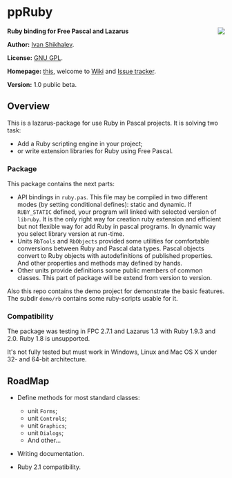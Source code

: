 # ppRuby

<img src="https://raw.github.com/shikhalev/ppruby/new/img/logo.png" align="right">

**Ruby binding for Free Pascal and Lazarus**

**Author:** [Ivan Shikhalev](https://github.com/shikhalev).

**License:** [GNU GPL](http://www.gnu.org/copyleft/gpl.html).

**Homepage:** [this](https://github.com/shikhalev/ppruby), welcome
to [Wiki](https://github.com/shikhalev/ppruby/wiki)
and [Issue tracker](https://github.com/shikhalev/ppruby/issues).

**Version:** 1.0 public beta.

## Overview

This is a lazarus-package for use Ruby in Pascal projects. It is solving two task:
* Add a Ruby scripting engine in your project;
* or write extension libraries for Ruby using Free Pascal.

### Package

This package contains the next parts:
* API bindings in `ruby.pas`. This file may be compiled in two different modes
  (by setting conditional defines): static and dynamic. If `RUBY_STATIC`
  defined, your program will linked with selected version of `libruby`. It is
  the only right way for creation ruby extension and efficient but not flexible
  way for add Ruby in pascal programs. In dynamic way you select library version
  at run-time.
* Units `RbTools` and `RbObjects` provided some utilities for comfortable
  conversions between Ruby and Pascal data types. Pascal objects convert to Ruby
  objects with autodefinitions of published properties. And other properties and
  methods may defined by hands.
* Other units provide definitions some public members of common classes. This
  part of package will be extend from version to version.

Also this repo contains the demo project for demonstrate the basic features.
The subdir `demo/rb` contains some ruby-scripts usable for it.

### Compatibility

The package was testing in FPC 2.7.1 and Lazarus 1.3 with Ruby 1.9.3 and 2.0.
Ruby 1.8 is unsupported.

It's not fully tested but must work in Windows, Linux and Mac OS X under
32- and 64-bit architecture.

## RoadMap

* Define methods for most standard classes:
  * unit `Forms`;
  * unit `Controls`;
  * unit `Graphics`;
  * unit `Dialogs`;
  * And other...

* Writing documentation.
* Ruby 2.1 compatibility.





